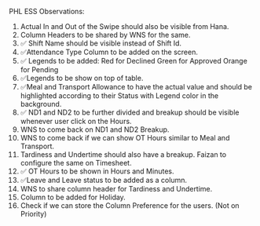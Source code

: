 PHL ESS Observations:
1. Actual In and Out of the Swipe should also be visible from Hana.
2. Column Headers to be shared by WNS for the same.
3. ✅ Shift Name should be visible instead of Shift Id. 
4. ✅Attendance Type Column to be added on the screen. 
5. ✅ Legends to be added: 
    Red for Declined
    Green for Approved
    Orange for Pending
6. ✅Legends to be show on top of table.
7. ✅Meal and Transport Allowance to have the actual value and should be highlighted according to their Status with Legend color in the background.
8. ✅ ND1 and ND2 to be further divided and breakup should be visible whenever user  click on the Hours.
8. WNS to come back on ND1 and ND2 Breakup.
9. WNS to come back if we can show OT Hours similar to Meal and Transport.
10. Tardiness and Undertime should also have a breakup. Faizan to configure the same on Timesheet.
11. ✅ OT Hours to be shown in Hours and Minutes.
12. ✅Leave and Leave status to be added as a column.
13. WNS to share column header for Tardiness and Undertime.
14. Column to be added for Holiday.
15. Check if we can store the Column Preference for the users. (Not on Priority)